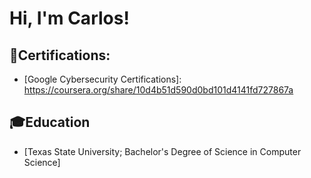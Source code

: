 <h1>Hi, I'm Carlos!</h1>

<h2>📖Certifications:</h2>
<ul>
  <li>[Google Cybersecurity Certifications]: <a href="https://coursera.org/share/10d4b51d590d0bd101d4141fd727867a">https://coursera.org/share/10d4b51d590d0bd101d4141fd727867a</a></li>
</ul>

<h2>🎓Education</h2>
<ul>
  <li>[Texas State University; Bachelor's Degree of Science in Computer Science]</li>
</ul>

<!--
**Car400/Car400** is a ✨ _special_ ✨ repository because its `README.md` (this file) appears on your GitHub profile.

Here are some ideas to get you started:

- 🔭 I’m currently working on ...
- 🌱 I’m currently learning ...
- 👯 I’m looking to collaborate on ...
- 🤔 I’m looking for help with ...
- 💬 Ask me about ...
- 📫 How to reach me: ...
- 😄 Pronouns: ...
- ⚡ Fun fact: ...
-->
